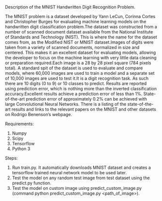 Description of the MNIST Handwritten Digit Recognition Problem.

The MNIST problem is a dataset developed by Yann LeCun, Corinna Cortes and Christopher Burges for evaluating machine learning models on the handwritten digit classification problem.The dataset was constructed from a number of scanned document dataset available from the National Institute of Standards and Technology (NIST). This is where the name for the dataset comes from, as the Modified NIST or MNIST dataset.Images of digits were taken from a variety of scanned documents, normalized in size and centered. This makes it an excellent dataset for evaluating models, allowing the developer to focus on the machine learning with very little data cleaning or preparation required.Each image is a 28 by 28 pixel square (784 pixels total). A standard spit of the dataset is used to evaluate and compare models, where 60,000 images are used to train a model and a separate set of 10,000 images are used to test it.It is a digit recognition task. As such there are 10 digits (0 to 9) or 10 classes to predict. Results are reported using prediction error, which is nothing more than the inverted classification accuracy.Excellent results achieve a prediction error of less than 1%. State-of-the-art prediction error of approximately 0.2% can be achieved with large Convolutional Neural Networks. There is a listing of the state-of-the-art results and links to the relevant papers on the MNIST and other datasets on Rodrigo Benenson’s webpage.

Requirements:
1. Numpy
2. Scipy
3. Tensorflow
4. Python 3

Steps:
1. Run train.py. It automatically downloads MNIST dataset and creates a tensorflow trained neural network model to be used later.
2. Test the model on any random test image from test dataset using the predict.py function.
3. Test  the model on custom image using predict_custom_image.py (command python predict_custom_image.py <path_of_image>).
